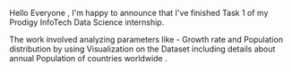 Hello Everyone , I'm happy to announce that I've finished Task 1 of my Prodigy InfoTech Data Science internship. 

The work involved analyzing parameters like - Growth rate and Population distribution by using Visualization on the Dataset including details about annual Population of countries worldwide .
